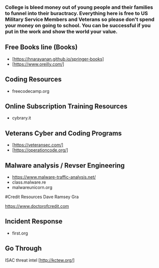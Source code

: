 ### College is bleed money out of young people and their families to funnel into their buractracy. Everything here is free to US Military Service Members and Veterans so please don't spend your money on going to school. You can be successful if you put in the work and show the world your value.

## Free Books line (Books)
* [https://hnarayanan.github.io/springer-books]
*  [https://www.oreilly.com/]

## Coding Resources
* freecodecamp.org

## Online Subscription Training Resources
* cybrary.it

## Veterans Cyber and Coding Programs
*  [https://veteransec.com/]
*  [https://operationcode.org/]

## Malware analysis / Revser Engineering
*  https://www.malware-traffic-analysis.net/
* class.malware.re
* malwareunicorn.org

#Credit Resources
 Dave Ramsey
 Gra
 
https://www.doctorofcredit.com

## Incident Response
* first.org

## Go Through 


ISAC threat intel
 [http://kctew.org/]

